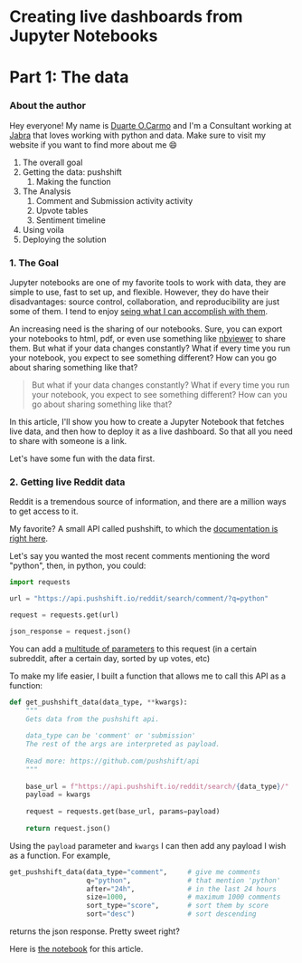 # Creating live dashboards from Jupyter Notebooks

# Part 1: The data



### About the author

Hey everyone! My name is [Duarte O.Carmo](https://duarteocarmo.com) and I'm a Consultant working at [Jabra](https://jabra.com) that loves working with python and data. Make sure to visit my website if you want to find more about me :smile: 



1. The overall goal
2. Getting the data: pushshift
   1. Making the function
3. The Analysis
   1. Comment and Submission activity activity
   2. Upvote tables
   3. Sentiment timeline
4. Using voila
5. Deploying the solution



### 1. The Goal

Jupyter notebooks are one of my favorite tools to work with data, they are simple to use, fast to set up, and flexible. However, they do have their disadvantages: source control, collaboration, and reproducibility are just some of them. I tend to enjoy [seing what I can accomplish with them](https://pbpython.com/papermil-rclone-report-1.html).

An increasing need is the sharing of our notebooks. Sure, you can export your notebooks to html, pdf, or even use something like [nbviewer](https://nbviewer.jupyter.org/) to share them. But what if your data changes constantly? What if every time you run your notebook, you expect to see something different? How can you go about sharing something like that? 

> But what if your data changes constantly? What if every time you run your notebook, you expect to see something different? How can you go about sharing something like that? 



In this article, I'll show you how to create a Jupyter Notebook that fetches live data, and then how to deploy it as a live dashboard. So that all you need to share with someone is a link. 

Let's have some fun with the data first. 



### 2. Getting live Reddit data

Reddit is a tremendous source of information, and there are a million ways to get access to it. 

My favorite? A small API called pushshift, to which the [documentation is right here](https://github.com/pushshift/api). 

Let's say you wanted the most recent comments mentioning the word "python", then, in python, you could:

```python
import requests

url = "https://api.pushshift.io/reddit/search/comment/?q=python"

request = requests.get(url)

json_response = request.json()
```

You can add a [multitude of parameters](https://github.com/pushshift/api#search-parameters-for-comments) to this request (in a certain subreddit, after a certain day, sorted by up votes, etc)

To make my life easier, I built a function that allows me to call this API as a function: 

```python
def get_pushshift_data(data_type, **kwargs):
    """
    Gets data from the pushshift api.
    
    data_type can be 'comment' or 'submission'
    The rest of the args are interpreted as payload.
    
    Read more: https://github.com/pushshift/api
    """
    
    base_url = f"https://api.pushshift.io/reddit/search/{data_type}/"
    payload = kwargs
    
    request = requests.get(base_url, params=payload)
    
    return request.json()
```

Using the `payload` parameter and `kwargs` I can then add any payload I wish as a function. For example,

```python
get_pushshift_data(data_type="comment",  	# give me comments
                   q="python", 				# that mention 'python'
                   after="24h", 			# in the last 24 hours
                   size=1000, 				# maximum 1000 comments
                   sort_type="score", 		# sort them by score
                   sort="desc")				# sort descending
```

returns the json response. Pretty sweet right? 

 















 



Here is [the notebook](https://github.com/duarteocarmo/interactive-dashboard-post/blob/master/notebooks/Dashboard.ipynb) for this article.



### 

